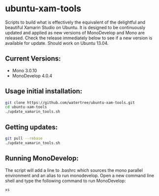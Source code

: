 # ubuntu-xam-tools
Scripts to build what is effectively the equivalent of the delightful and beautiful Xamarin Studio
on Ubuntu.  It is designed to be continuously updated and applied as new versions of MonoDevelop
and Mono are released.  Check the release immediately below to see if a new version is available
for update.  Should work on Ubuntu 13.04.

Current Versions:
-----------------
  * Mono 3.0.10
  * MonoDevelop 4.0.4

Usage initial installation:
---------------------------
```bash
git clone https://github.com/watertree/ubuntu-xam-tools.git
cd ubuntu-xam-tools
./update_xamarin_tools.sh
```
Getting updates:
----------------
```bash
git pull --rebase
./update_xamarin_tools.sh
```
Running MonoDevelop:
--------------------
The script will add a line to .bashrc which sources the mono parallel environment and an alias
to run monodevelop.  Open a new command line shell and type the following command to run MonoDevelop:
```bash
xs
```
